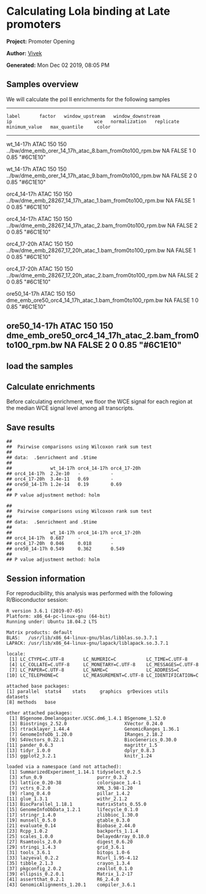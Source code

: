 

# Calculating Lola binding at Late promoters


**Project:** Promoter Opening

**Author:** [Vivek](mailto:vir@stowers.org)

**Generated:** Mon Dec 02 2019, 08:05 PM



## Samples overview

We will calculate the pol II enrichments for the following samples

----------------------------------------------------------------------------------------------------------------------------------------------------------------------------------------------------
    label       factor   window_upstream   window_downstream                             ip                              wce   normalization   replicate   minimum_value   max_quantile     color   
-------------- -------- ----------------- ------------------- --------------------------------------------------------- ----- --------------- ----------- --------------- -------------- -----------
  wt_14-17h      ATAC          150                150          ../bw/dme_emb_orer_14_17h_atac_8.bam_from0to100_rpm.bw    NA        FALSE           1             0             0.85       "#6C1E10" 

  wt_14-17h      ATAC          150                150          ../bw/dme_emb_orer_14_17h_atac_9.bam_from0to100_rpm.bw    NA        FALSE           2             0             0.85       "#6C1E10" 

 orc4_14-17h     ATAC          150                150          ../bw/dme_emb_28267_14_17h_atac_1.bam_from0to100_rpm.bw   NA        FALSE           1             0             0.85       "#6C1E10" 

 orc4_14-17h     ATAC          150                150          ../bw/dme_emb_28267_14_17h_atac_2.bam_from0to100_rpm.bw   NA        FALSE           2             0             0.85       "#6C1E10" 

 orc4_17-20h     ATAC          150                150          ../bw/dme_emb_28267_17_20h_atac_1.bam_from0to100_rpm.bw   NA        FALSE           1             0             0.85       "#6C1E10" 

 orc4_17-20h     ATAC          150                150          ../bw/dme_emb_28267_17_20h_atac_2.bam_from0to100_rpm.bw   NA        FALSE           2             0             0.85       "#6C1E10" 

 ore50_14-17h    ATAC          150                150          dme_emb_ore50_orc4_14_17h_atac_1.bam_from0to100_rpm.bw    NA        FALSE           1             0             0.85       "#6C1E10" 

 ore50_14-17h    ATAC          150                150          dme_emb_ore50_orc4_14_17h_atac_2.bam_from0to100_rpm.bw    NA        FALSE           2             0             0.85       "#6C1E10" 
----------------------------------------------------------------------------------------------------------------------------------------------------------------------------------------------------

## load the samples



## Calculate enrichments

Before calculating enrichment, we floor the WCE signal for each region at the median WCE signal level among all transcripts.



## Save results






```
## 
## 	Pairwise comparisons using Wilcoxon rank sum test 
## 
## data:  .$enrichment and .$time 
## 
##              wt_14-17h orc4_14-17h orc4_17-20h
## orc4_14-17h  2.2e-10   -           -          
## orc4_17-20h  3.4e-11   0.69        -          
## ore50_14-17h 1.2e-14   0.19        0.69       
## 
## P value adjustment method: holm
```

```
## 
## 	Pairwise comparisons using Wilcoxon rank sum test 
## 
## data:  .$enrichment and .$time 
## 
##              wt_14-17h orc4_14-17h orc4_17-20h
## orc4_14-17h  0.687     -           -          
## orc4_17-20h  0.046     0.018       -          
## ore50_14-17h 0.549     0.362       0.549      
## 
## P value adjustment method: holm
```



## Session information

For reproducibility, this analysis was performed with the following R/Bioconductor session:


```
R version 3.6.1 (2019-07-05)
Platform: x86_64-pc-linux-gnu (64-bit)
Running under: Ubuntu 18.04.2 LTS

Matrix products: default
BLAS:   /usr/lib/x86_64-linux-gnu/blas/libblas.so.3.7.1
LAPACK: /usr/lib/x86_64-linux-gnu/lapack/liblapack.so.3.7.1

locale:
 [1] LC_CTYPE=C.UTF-8       LC_NUMERIC=C           LC_TIME=C.UTF-8       
 [4] LC_COLLATE=C.UTF-8     LC_MONETARY=C.UTF-8    LC_MESSAGES=C.UTF-8   
 [7] LC_PAPER=C.UTF-8       LC_NAME=C              LC_ADDRESS=C          
[10] LC_TELEPHONE=C         LC_MEASUREMENT=C.UTF-8 LC_IDENTIFICATION=C   

attached base packages:
[1] parallel  stats4    stats     graphics  grDevices utils     datasets 
[8] methods   base     

other attached packages:
 [1] BSgenome.Dmelanogaster.UCSC.dm6_1.4.1 BSgenome_1.52.0                      
 [3] Biostrings_2.52.0                     XVector_0.24.0                       
 [5] rtracklayer_1.44.4                    GenomicRanges_1.36.1                 
 [7] GenomeInfoDb_1.20.0                   IRanges_2.18.2                       
 [9] S4Vectors_0.22.1                      BiocGenerics_0.30.0                  
[11] pander_0.6.3                          magrittr_1.5                         
[13] tidyr_1.0.0                           dplyr_0.8.3                          
[15] ggplot2_3.2.1                         knitr_1.24                           

loaded via a namespace (and not attached):
 [1] SummarizedExperiment_1.14.1 tidyselect_0.2.5           
 [3] xfun_0.9                    purrr_0.3.2                
 [5] lattice_0.20-38             colorspace_1.4-1           
 [7] vctrs_0.2.0                 XML_3.98-1.20              
 [9] rlang_0.4.0                 pillar_1.4.2               
[11] glue_1.3.1                  withr_2.1.2                
[13] BiocParallel_1.18.1         matrixStats_0.55.0         
[15] GenomeInfoDbData_1.2.1      lifecycle_0.1.0            
[17] stringr_1.4.0               zlibbioc_1.30.0            
[19] munsell_0.5.0               gtable_0.3.0               
[21] evaluate_0.14               Biobase_2.44.0             
[23] Rcpp_1.0.2                  backports_1.1.4            
[25] scales_1.0.0                DelayedArray_0.10.0        
[27] Rsamtools_2.0.0             digest_0.6.20              
[29] stringi_1.4.3               grid_3.6.1                 
[31] tools_3.6.1                 bitops_1.0-6               
[33] lazyeval_0.2.2              RCurl_1.95-4.12            
[35] tibble_2.1.3                crayon_1.3.4               
[37] pkgconfig_2.0.2             zeallot_0.1.0              
[39] ellipsis_0.2.0.1            Matrix_1.2-17              
[41] assertthat_0.2.1            R6_2.4.0                   
[43] GenomicAlignments_1.20.1    compiler_3.6.1             
```
